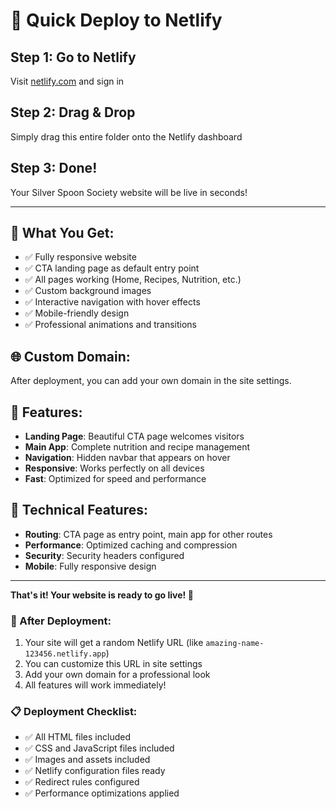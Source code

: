# 🚀 Quick Deploy to Netlify

## Step 1: Go to Netlify
Visit [netlify.com](https://netlify.com) and sign in

## Step 2: Drag & Drop
Simply drag this entire folder onto the Netlify dashboard

## Step 3: Done!
Your Silver Spoon Society website will be live in seconds!

---

## 🎯 What You Get:
- ✅ Fully responsive website
- ✅ CTA landing page as default entry point
- ✅ All pages working (Home, Recipes, Nutrition, etc.)
- ✅ Custom background images
- ✅ Interactive navigation with hover effects
- ✅ Mobile-friendly design
- ✅ Professional animations and transitions

## 🌐 Custom Domain:
After deployment, you can add your own domain in the site settings.

## 📱 Features:
- **Landing Page**: Beautiful CTA page welcomes visitors
- **Main App**: Complete nutrition and recipe management
- **Navigation**: Hidden navbar that appears on hover
- **Responsive**: Works perfectly on all devices
- **Fast**: Optimized for speed and performance

## 🔧 Technical Features:
- **Routing**: CTA page as entry point, main app for other routes
- **Performance**: Optimized caching and compression
- **Security**: Security headers configured
- **Mobile**: Fully responsive design

---
**That's it! Your website is ready to go live! 🎉**

### 🔗 After Deployment:
1. Your site will get a random Netlify URL (like `amazing-name-123456.netlify.app`)
2. You can customize this URL in site settings
3. Add your own domain for a professional look
4. All features will work immediately!

### 📋 Deployment Checklist:
- ✅ All HTML files included
- ✅ CSS and JavaScript files included
- ✅ Images and assets included
- ✅ Netlify configuration files ready
- ✅ Redirect rules configured
- ✅ Performance optimizations applied